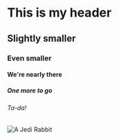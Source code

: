 # This is my header
## Slightly smaller
### Even smaller
#### We're nearly there
##### One more to go
###### Ta-da!
![A Jedi Rabbit](https://github.com/Azzbo77/urban-octo-bassoon/assets/104032494/a48208cc-16eb-4ecf-a966-abab5c34d054)
